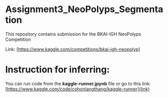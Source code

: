# Assignment3_NeoPolyps_Segmentation
This repository contains submission for the BKAI-IGH NeoPolyps Competition

Link:  [https://www.kaggle.com/competitions/bkai-igh-neopolyp]

# Instruction for inferring:
You can run code from the **kaggle-runner.jpynb** file or go to this link: [https://www.kaggle.com/code/cohonlangthang/kaggle-runner](link)
